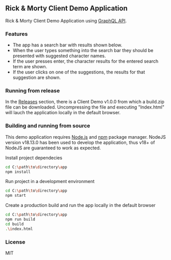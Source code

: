 ## Rick & Morty Client Demo Application

Rick & Morty Client Demo Application using [GraphQL API](https://rickandmortyapi.com/documentation/#graphql).

### Features

- The app has a search bar with results shown below.
- When the user types something into the search bar they should be presented with suggested character names.
- If the user presses enter, the character results for the entered search term are shown.
- If the user clicks on one of the suggestions, the results for that suggestion are shown.

### Running from release

In the [Releases](https://github.com/ibarroso/DemoGraphQlClient/releases) section, there is a Client Demo v1.0.0 from which a build.zip file can be downloaded. Uncompressing the file and executing "Index.html" will lauch the application locally in the default browser.

### Building and running from source

This demo application requires [Node.js](https://nodejs.org/) and [npm](https://www.npmjs.com/) package manager. NodeJS version v18.13.0 has been used to develop the application, thus v18+ of NodeJS are guaranteed to work as expected.

Install project dependecies

```sh
cd C:\path\to\directory\app
npm install
```

Run project in a development environment

```sh
cd C:\path\to\directory\app
npm start
```

Create a production build and run the app locally in the default browser

```sh
cd C:\path\to\directory\app
npm run build
cd build
.\index.html
```

### License

MIT
